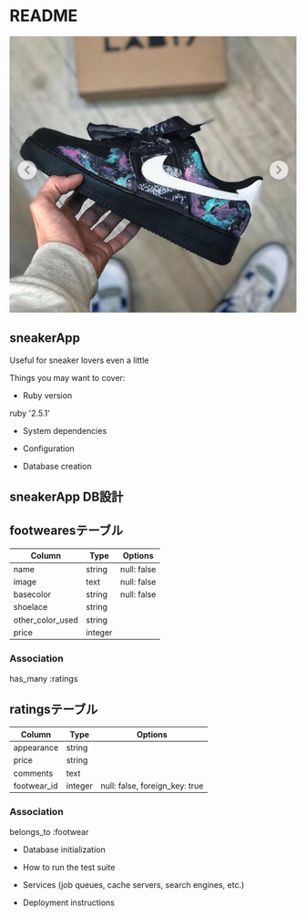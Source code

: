 # README

![スニーカー](9efddb3c98d1109be40bd0f1e1d6521c.jpg)

## sneakerApp

Useful for sneaker lovers even a little

Things you may want to cover:

* Ruby version

ruby '2.5.1'

* System dependencies

* Configuration

* Database creation

## sneakerApp DB設計

## footwearesテーブル

|Column|Type|Options|
|------|----|-------|
|name|string|null: false|
|image|text|null: false|
|basecolor|string|null: false|
|shoelace|string||
|other_color_used|string||
|price|integer||

### Association

has_many :ratings

## ratingsテーブル

|Column|Type|Options|
|------|----|-------|
|appearance|string||
|price|string||
|comments|text||
|footwear_id|integer|null: false, foreign_key: true|

### Association

belongs_to :footwear

* Database initialization

* How to run the test suite

* Services (job queues, cache servers, search engines, etc.)

* Deployment instructions
